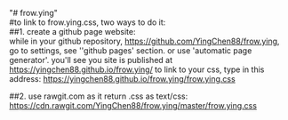 "# frow.ying" <br/>
#to link to frow.ying.css, two ways to do it: <br/>
##1. create a github page website: <br/>
    while in your github repository, https://github.com/YingChen88/frow.ying,
    go to settings, see ''github pages' section. or use 'automatic page generator'.
    you'll see you site is published at https://yingchen88.github.io/frow.ying/
    to link to your css, type in this address:
       https://yingchen88.github.io/frow.ying/frow.ying.css

##2. use rawgit.com as it return .css as text/css: <br/>
   https://cdn.rawgit.com/YingChen88/frow.ying/master/frow.ying.css
   <link rel="stylesheet" type="text/css" href="https://cdn.rawgit.com/YingChen88/frow.ying/master/frow.ying.css"> 
